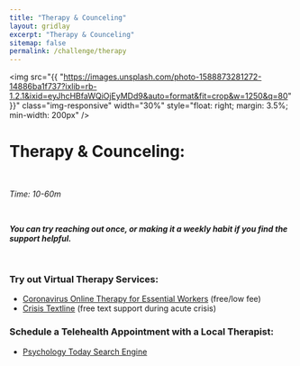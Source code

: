 ```yaml
---
title: "Therapy & Counceling"
layout: gridlay
excerpt: "Therapy & Counceling"
sitemap: false
permalink: /challenge/therapy
---
```



<img src="{{ "https://images.unsplash.com/photo-1588873281272-14886ba1f737?ixlib=rb-1.2.1&ixid=eyJhcHBfaWQiOjEyMDd9&auto=format&fit=crop&w=1250&q=80" }}" class="img-responsive" width="30%" style="float: right; margin: 3.5%; min-width: 200px" />


# Therapy & Counceling: 

&nbsp;

*Time: 10-60m*

&nbsp;

***You can try reaching out once, or making it a weekly habit if you find the support helpful.***

&nbsp;
&nbsp;
&nbsp;

### Try out Virtual Therapy Services:
- <a href="https://www.coronavirusonlinetherapy.org/" target="_blank">Coronavirus Online Therapy for Essential Workers</a> (free/low fee)
- <a href="https://www.crisistextline.org/text-us/" target="_blank">Crisis Textline</a> (free text support during acute crisis)

### Schedule a Telehealth Appointment with a Local Therapist:
- <a href="https://www.psychologytoday.com/us" target="_blank">Psychology Today Search Engine</a>


&nbsp;
&nbsp;

